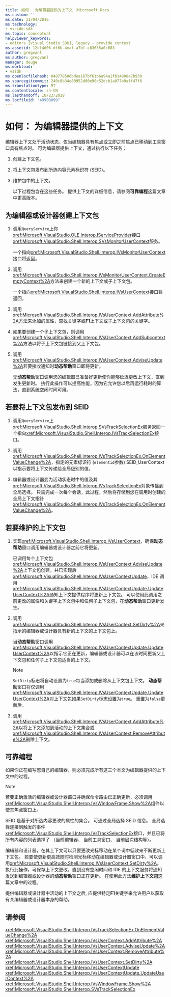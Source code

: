```yaml
---
title: 如何： 为编辑器提供的上下文 |Microsoft Docs
ms.custom: ''
ms.date: 11/04/2016
ms.technology:
- vs-ide-sdk
ms.topic: conceptual
helpviewer_keywords:
- editors [Visual Studio SDK], legacy - provide context
ms.assetid: 12df4d06-df6b-4eaf-a7bf-c83655a0c683
author: gregvanl
ms.author: gregvanl
manager: douge
ms.workload:
- vssdk
ms.openlocfilehash: 848778506bdea1b7bf61b6a94a1fb14908a7b930
ms.sourcegitcommit: 240c8b34e80952d00e90c52dcb1a077b9aff47f6
ms.translationtype: MT
ms.contentlocale: zh-CN
ms.lasthandoff: 10/23/2018
ms.locfileid: "49908899"
---
```

# <a name="how-to-provide-context-for-editors"></a>如何： 为编辑器提供的上下文
编辑器上下文处于活动状态，仅当编辑器具有焦点或立即之前焦点已移动到工具窗口具有焦点时。 可为编辑器提供上下文，通过执行以下任务：  
  
1. 创建上下文包。  
  
2. 将上下文包发布到所选内容元素标识符 (SEID)。  
  
3. 维护包中的上下文。  
  
   以下过程包含在这些任务。 提供上下文的详细信息，请参阅**可靠编程**这篇文章中更高版本。  
  
## <a name="to-create-a-context-bag-for-an-editor-or-a-designer"></a>为编辑器或设计器创建上下文包  
  
1.  调用`QueryService`上你<xref:Microsoft.VisualStudio.OLE.Interop.IServiceProvider>接口<xref:Microsoft.VisualStudio.Shell.Interop.SVsMonitorUserContext>服务。  
  
     一个指向<xref:Microsoft.VisualStudio.Shell.Interop.IVsMonitorUserContext>接口将返回。  
  
2.  调用<xref:Microsoft.VisualStudio.Shell.Interop.IVsMonitorUserContext.CreateEmptyContext%2A>方法来创建一个新的上下文或子上下文包。  
  
     一个指向<xref:Microsoft.VisualStudio.Shell.Interop.IVsUserContext>接口将返回。  
  
3.  调用<xref:Microsoft.VisualStudio.Shell.Interop.IVsUserContext.AddAttribute%2A>方法来添加的属性，查找关键字或**F1**上下文或子上下文包的关键字。  
  
4.  如果要创建一个子上下文包，则调用<xref:Microsoft.VisualStudio.Shell.Interop.IVsUserContext.AddSubcontext%2A>方法以将子上下文包链接到父上下文包。  
  
5.  调用<xref:Microsoft.VisualStudio.Shell.Interop.IVsUserContext.AdviseUpdate%2A>若要接收通知时**动态帮助**窗口即将更新。  
  
     无**动态帮助**窗口调用您的编辑器已准备好更新使你能够延迟更改上下文，直到发生更新时。 执行此操作可以提高性能，因为它允许您以后再运行耗时的算法，直到系统空闲时间可用。  
  
## <a name="to-publish-the-context-bag-to-the-seid"></a>若要将上下文包发布到 SEID  
  
1.  调用`QueryService`上<xref:Microsoft.VisualStudio.Shell.Interop.SVsTrackSelectionEx>服务返回一个指向<xref:Microsoft.VisualStudio.Shell.Interop.IVsTrackSelectionEx>接口。  
  
2.  调用<xref:Microsoft.VisualStudio.Shell.Interop.IVsTrackSelectionEx.OnElementValueChange%2A>，指定的元素标识符 (`elementid`参数) SEID_UserContext 以指示要将上下文传递给全局级别的值。  
  
3.  编辑器或设计器变为活动状态时中的值及其<xref:Microsoft.VisualStudio.Shell.Interop.IVsTrackSelectionEx>对象传播到全局选择。 只需完成一次每个会话，此过程，然后将存储到您在调用时创建的全局上下文指针<xref:Microsoft.VisualStudio.Shell.Interop.IVsTrackSelectionEx.OnElementValueChange%2A>。  
  
## <a name="to-maintain-the-context-bag"></a>若要维护的上下文包  
  
1.  实现<xref:Microsoft.VisualStudio.Shell.Interop.IVsUserContext>，确保**动态帮助**窗口调用编辑器或设计器之前它将更新。  
  
     已调用每个上下文包<xref:Microsoft.VisualStudio.Shell.Interop.IVsUserContext.AdviseUpdate%2A>上下文包创建，并已实现后<xref:Microsoft.VisualStudio.Shell.Interop.IVsUserContextUpdate>，IDE 调用<xref:Microsoft.VisualStudio.Shell.Interop.IVsUserContextUpdate.UpdateUserContext%2A>通知上下文提供程序将更新上下文包。 可以使用此调用之前更改的属性和关键字上下文包中和任何子上下文包，在**动态帮助**窗口更新发生。  
  
2.  调用<xref:Microsoft.VisualStudio.Shell.Interop.IVsUserContext.SetDirty%2A>来指示的编辑器或设计器具有新的上下文的上下文包上。  
  
     当**动态帮助**窗口调用<xref:Microsoft.VisualStudio.Shell.Interop.IVsUserContextUpdate.UpdateUserContext%2A>以指示它正在更新，编辑器或设计器可以在该时间更新父上下文包和任何子上下文包适当的上下文。  
  
    > [!NOTE]
    >  `SetDirty`标志将自动设置为`true`每当添加或删除从上下文包上下文。 **动态帮助**窗口将仅调用<xref:Microsoft.VisualStudio.Shell.Interop.IVsUserContextUpdate.UpdateUserContext%2A>对上下文包如果`SetDirty`标志设置为`true`。 重置为`false`更新后。  
  
3.  调用<xref:Microsoft.VisualStudio.Shell.Interop.IVsUserContext.AddAttribute%2A>以将上下文添加到活动的上下文集合或<xref:Microsoft.VisualStudio.Shell.Interop.IVsUserContext.RemoveAttribute%2A>删除上下文。  
  
## <a name="robust-programming"></a>可靠编程  
 如果你正在编写您自己的编辑器，则必须完成所有这三个本文为编辑器提供的上下文中的过程。  
  
> [!NOTE]
>  若要正确激活的编辑器或设计器窗口并确保命令路由已正确更新，必须调用<xref:Microsoft.VisualStudio.Shell.Interop.IVsWindowFrame.Show%2A>组件以使其焦点窗口上。  
  
 SEID 是基于对所选内容更改的属性的集合。 可通过全局选择 SEID 信息。 全局选择连接到触发的事件<xref:Microsoft.VisualStudio.Shell.Interop.IVsTrackSelectionEx>接口，并且已将所有内容的列表选择了 （当前编辑器、 当前工具窗口、 当前层次结构等）。  
  
 编辑器和设计器，在其上下文可以只要更改光标移动在某个词中低效来不断更新上下文包。 若要使更新更高效随时检测光标移动在编辑器或设计器窗口中，可以调用<xref:Microsoft.VisualStudio.Shell.Interop.IVsUserContext.SetDirty%2A>。 执行此操作，可保存上下文更改，直到没有空闲时间和 IDE 的上下文服务将通知发送到编辑器或设计器的**动态帮助**窗口正在更新。 在使用此方法**维护上下文包**这篇文章中的过程。  
  
 提供编辑器或设计器中活动的上下文之后, 应提供特定**F1**关键字来允许用户以获取有关编辑器或设计器本身的帮助。  
  
## <a name="see-also"></a>请参阅  
 <xref:Microsoft.VisualStudio.Shell.Interop.IVsTrackSelectionEx.OnElementValueChange%2A>   
 <xref:Microsoft.VisualStudio.Shell.Interop.IVsUserContext.AddAttribute%2A>   
 <xref:Microsoft.VisualStudio.Shell.Interop.IVsUserContext.AdviseUpdate%2A>   
 <xref:Microsoft.VisualStudio.Shell.Interop.IVsUserContext.RemoveAttribute%2A>   
 <xref:Microsoft.VisualStudio.Shell.Interop.IVsUserContext.SetDirty%2A>   
 <xref:Microsoft.VisualStudio.Shell.Interop.IVsUserContextUpdate>   
 <xref:Microsoft.VisualStudio.Shell.Interop.IVsUserContextUpdate.UpdateUserContext%2A>   
 <xref:Microsoft.VisualStudio.Shell.Interop.IVsWindowFrame.Show%2A>   
 <xref:Microsoft.VisualStudio.Shell.Interop.SVsTrackSelectionEx>